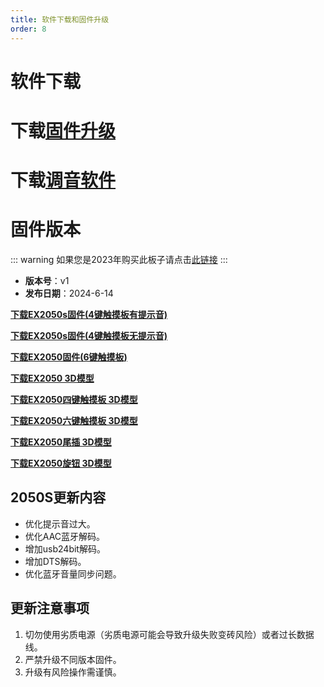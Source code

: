 ```yaml
---
title: 软件下载和固件升级
order: 8
---
```

# 软件下载
# 下载[固件升级](https://likeyou156156.online:9000/lky/tools/MV_Assisant_Tools_2021_V3.0.9T(2023.05.29).exe)
# 下载[调音软件](https://likeyou156156.online:9000/lky/tools/ACPWorkbench_24bit.exe)
# 固件版本
::: warning
如果您是2023年购买此板子请点击[此链接](/firmware/)
:::
- **版本号**：v1
- **发布日期**：2024-6-14



**[下载EX2050s固件(4键触摸板有提示音)](https://likeyou156156.online:9000/lky/EX/EX2050/bin/2050S.mva)**

**[下载EX2050s固件(4键触摸板无提示音)](https://likeyou156156.online:9000/lky/EX/EX2050/bin/2050S无提示音.mva)**

**[下载EX2050固件(6键触摸板)](https://likeyou156156.online:9000/lky/EX/EX2050/bin/EX202-2050.mva)**

**[下载EX2050 3D模型](https://likeyou156156.online:9000/lky/3D/EX202_2050.step)**

**[下载EX2050四键触摸板 3D模型](https://likeyou156156.online:9000/lky/3D/EX202_4jcmb.step)**

**[下载EX2050六键触摸板 3D模型](https://likeyou156156.online:9000/lky/3D/EX202_6jcmb.step)**

**[下载EX2050尾插 3D模型](https://likeyou156156.online:9000/lky/3D/EX202wc.step)**

**[下载EX2050旋钮 3D模型](https://likeyou156156.online:9000/lky/3D/EX202_xn.step)**

## 2050S更新内容
- 优化提示音过大。
- 优化AAC蓝牙解码。
- 增加usb24bit解码。
- 增加DTS解码。
- 优化蓝牙音量同步问题。

## 更新注意事项
1. 切勿使用劣质电源（劣质电源可能会导致升级失败变砖风险）或者过长数据线。
2. 严禁升级不同版本固件。
3. 升级有风险操作需谨慎。




